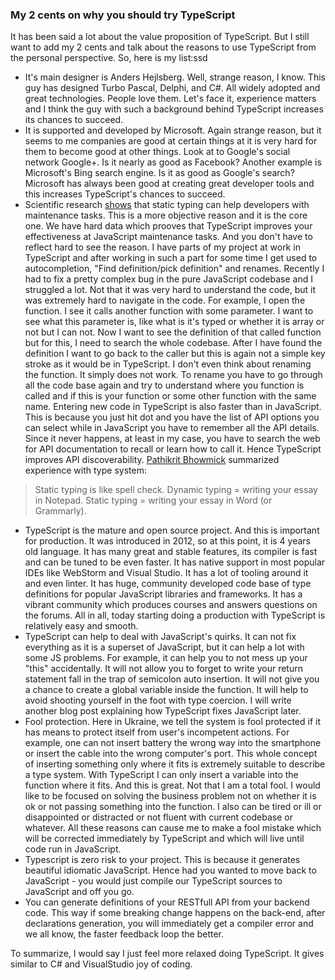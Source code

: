 ### My 2 cents on why you should try TypeScript

It has been said a lot about the value proposition of TypeScript. But I still want to add my 2 cents and talk about the reasons to use TypeScript from the personal perspective. So, here is my list:ssd

* It's main designer is Anders Hejlsberg. Well, strange reason, I know. This guy has designed Turbo Pascal,  Delphi, and C#. All widely adopted and great technologies. People love them.  Let's face it, experience matters and I think the guy with such a background behind TypeScript increases its chances to succeed.
* It is supported and developed by Microsoft. Again strange reason, but it seems to me companies are good at certain things at it is very hard for them to become good at other things. Look at to Google's social network Google+. Is it nearly as good as Facebook? Another example is Microsoft's Bing search engine. Is it as good as Google's search? Microsoft has always been good at creating great developer tools and this increases TypeScript's chances to succeed.
* Scientific research [shows](http://pleiad.dcc.uchile.cl/papers/2012/kleinschmagerAl-icpc2012.pdf) that static typing can help developers with maintenance tasks. This is a more objective reason and it is the core one. We have hard data which prooves that TypeScript improves your effectiveness at JavaScript maintenance tasks. And you don't have to reflect hard to see the reason. I have parts of my project at work in TypeScript and after working in such a part for some time I get used to autocompletion, "Find definition/pick definition" and renames. Recently I had to fix a pretty complex bug in the pure JavaScript codebase and I struggled a lot. Not that it was very hard to understand the code, but it was extremely hard to navigate in the code. For example, I open the function. I see it calls another function with some parameter. I want to see what this parameter is, like what is it's typed or whether it is array or not but I can not. Now I want to see the definition of that called function but for this, I need to search the whole codebase. After I have found the definition I want to go back to the caller but this is again not a simple key stroke as it would be in TypeScript. I don't even think about renaming the function. It simply does not work. To rename you have to go through all the code base again and try to understand where you function is called and if this is your function or some other function with the same name. Entering new code in TypeScript is also faster than in JavaScript. This is because you just hit dot and you have the list of API options you can select while in JavaScript you have to remember all the API details. Since it never happens, at least in my case, you have to search the web for API documentation to recall or learn how to call it. Hence TypeScript improves API discoverability. [Pathikrit Bhowmick](https://medium.com/@pathikrit/static-typing-in-like-spell-check-927aa5e38c8c#.cjsuq04ai) summarized experience with type system:
>Static typing is like spell check.
Dynamic typing = writing your essay in Notepad.
Static typing = writing your essay in Word (or Grammarly).

* TypeScript is the mature and open source project. And this is important for production. It was introduced in 2012, so at this point, it is 4 years old language. It has many great and stable features, its compiler is fast and can be tuned to be even faster. It has native support in most popular IDEs like WebStorm and Visual Studio. It has a lot of tooling around it and even linter. It has huge, community developed code base of type definitions for popular JavaScript libraries and frameworks. It has a vibrant community which produces courses and answers questions on the forums. All in all, today starting doing a production with TypeScript is relatively easy and smooth.  
* TypeScript can help to deal with JavaScript's quirks. It can not fix everything as it is a superset of JavaScript, but it can help a lot with some JS problems. For example, it can help you to not mess up your "this" accidentally. It will not allow you to forget to write your return statement fall in the trap of semicolon auto insertion.  It will not give you a chance to create a global variable inside the function. It will help to avoid shooting yourself in the foot with type coercion. I will write another blog post explaining how TypeScript fixes JavaScript later. 
* Fool protection. Here in Ukraine, we tell the system is fool protected if it has means to protect itself from user's incompetent actions. For example, one can not insert battery the wrong way into the smartphone or insert the cable into the wrong computer's port. This whole concept of inserting something only where it fits is extremely suitable to describe a type system. With TypeScript I can only insert a variable into the function where it fits. And this is great. Not that I am a total fool. I would like to be focused on solving the business problem not on whether it is ok or not passing something into the function. I also can be tired or ill or disappointed or distracted or not fluent with current codebase or whatever. All these reasons can cause me to make a fool mistake which will be corrected immediately by TypeScript and which will live until code run in JavaScript. 
* Typescript is zero risk to your project. This is because it generates beautiful idiomatic JavaScript. Hence had you wanted to move back to JavaScript - you would just compile our TypeScript sources to JavaScript and off you go.
* You can generate definitions of your RESTfull API from your backend code. This way if some breaking change happens on the back-end, after declarations generation, you will immediately get a compiler error and we all know, the faster feedback loop the better. 

To summarize, I would say I just feel more relaxed doing TypeScript. It gives similar to C# and VisualStudio joy of coding.
